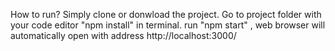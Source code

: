 How to run?
Simply clone or donwload the project.
Go to project folder with your code editor
"npm install" in terminal.
run "npm start" , web browser will automatically open with address http://localhost:3000/
